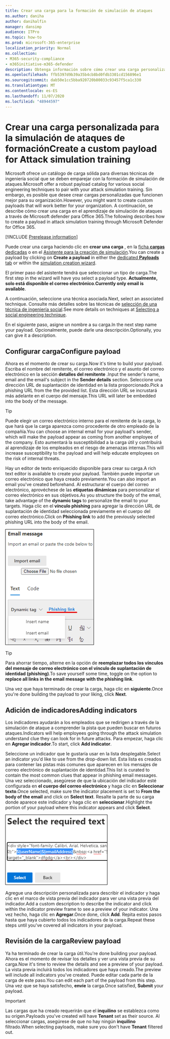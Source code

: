 ```yaml
---
title: Crear una carga para la formación de simulación de ataques
ms.author: daniha
author: danihalfin
manager: dansimp
audience: ITPro
ms.topic: how-to
ms.prod: microsoft-365-enterprise
localization_priority: Normal
ms.collection:
- M365-security-compliance
- m365initiative-m365-defender
description: Obtenga información sobre cómo crear una carga personalizada para la simulación de ataques en Microsoft defender para Office 365.
ms.openlocfilehash: ffb5397d9b39a35b4cb8bd0fdb3301cd156896e1
ms.sourcegitcommit: dab50e1cc5bba920720b80033c93457f5ca1c330
ms.translationtype: MT
ms.contentlocale: es-ES
ms.lasthandoff: 11/07/2020
ms.locfileid: "48944597"
---
```

# <a name="create-a-custom-payload-for-attack-simulation-training"></a><span data-ttu-id="8f368-103">Crear una carga personalizada para la simulación de ataques de formación</span><span class="sxs-lookup"><span data-stu-id="8f368-103">Create a custom payload for Attack simulation training</span></span>

<span data-ttu-id="8f368-104">Microsoft ofrece un catálogo de carga sólida para diversas técnicas de ingeniería social que se deben emparejar con la formación de simulación de ataques.</span><span class="sxs-lookup"><span data-stu-id="8f368-104">Microsoft offer a robust payload catalog for various social engineering techniques to pair with your attack simulation training.</span></span> <span data-ttu-id="8f368-105">Sin embargo, es posible que desee crear cargas personalizadas que funcionen mejor para su organización.</span><span class="sxs-lookup"><span data-stu-id="8f368-105">However, you might want to create custom payloads that will work better for your organization.</span></span> <span data-ttu-id="8f368-106">A continuación, se describe cómo crear una carga en el aprendizaje de simulación de ataques a través de Microsoft defender para Office 365.</span><span class="sxs-lookup"><span data-stu-id="8f368-106">The following describes how to create a payload in attack simulation training through Microsoft Defender for Office 365.</span></span>

[!INCLUDE [Prerelease information](../includes/prerelease.md)]

<span data-ttu-id="8f368-107">Puede crear una carga haciendo clic en **crear una carga** , en la [ficha **cargas** dedicadas](https://security.microsoft.com/attacksimulator?viewid=payload) o en el [Asistente para la creación de simulación](attack-simulation-training.md#selecting-a-payload).</span><span class="sxs-lookup"><span data-stu-id="8f368-107">You can create a payload by clicking on **Create a payload** in either the [dedicated **Payloads** tab](https://security.microsoft.com/attacksimulator?viewid=payload) or within the [simulation creation wizard](attack-simulation-training.md#selecting-a-payload).</span></span>

<span data-ttu-id="8f368-108">El primer paso del asistente tendrá que seleccionar un tipo de carga.</span><span class="sxs-lookup"><span data-stu-id="8f368-108">The first step in the wizard will have you select a payload type.</span></span> <span data-ttu-id="8f368-109">**Actualmente, solo está disponible el correo electrónico**.</span><span class="sxs-lookup"><span data-stu-id="8f368-109">**Currently only email is available**.</span></span>

<span data-ttu-id="8f368-110">A continuación, seleccione una técnica asociada.</span><span class="sxs-lookup"><span data-stu-id="8f368-110">Next, select an associated technique.</span></span> <span data-ttu-id="8f368-111">Consulte más detalles sobre las técnicas de [selección de una técnica de ingeniería social](attack-simulation-training.md#selecting-a-social-engineering-technique).</span><span class="sxs-lookup"><span data-stu-id="8f368-111">See more details on techniques at [Selecting a social engineering technique](attack-simulation-training.md#selecting-a-social-engineering-technique).</span></span>

<span data-ttu-id="8f368-112">En el siguiente paso, asigne un nombre a su carga.</span><span class="sxs-lookup"><span data-stu-id="8f368-112">In the next step name your payload.</span></span> <span data-ttu-id="8f368-113">Opcionalmente, puede darle una descripción.</span><span class="sxs-lookup"><span data-stu-id="8f368-113">Optionally, you can give it a description.</span></span>

## <a name="configure-payload"></a><span data-ttu-id="8f368-114">Configurar carga</span><span class="sxs-lookup"><span data-stu-id="8f368-114">Configure payload</span></span>

<span data-ttu-id="8f368-115">Ahora es el momento de crear su carga.</span><span class="sxs-lookup"><span data-stu-id="8f368-115">Now it's time to build your payload.</span></span> <span data-ttu-id="8f368-116">Escriba el nombre del remitente, el correo electrónico y el asunto del correo electrónico en la sección **detalles del remitente** .</span><span class="sxs-lookup"><span data-stu-id="8f368-116">Input the sender's name, email and the email's subject in the **Sender details** section.</span></span> <span data-ttu-id="8f368-117">Seleccione una dirección URL de suplantación de identidad en la lista proporcionado.</span><span class="sxs-lookup"><span data-stu-id="8f368-117">Pick a phishing URL from the the provided list.</span></span> <span data-ttu-id="8f368-118">Esta dirección URL se incrustará más adelante en el cuerpo del mensaje.</span><span class="sxs-lookup"><span data-stu-id="8f368-118">This URL will later be embedded into the body of the message.</span></span>

> [!TIP]
> <span data-ttu-id="8f368-119">Puede elegir un correo electrónico interno para el remitente de la carga, lo que hará que la carga aparezca como procedente de otro empleado de la compañía.</span><span class="sxs-lookup"><span data-stu-id="8f368-119">You can choose an internal email for your payload's sender, which will make the payload appear as coming from another employee of the company.</span></span> <span data-ttu-id="8f368-120">Esto aumentará la susceptibilidad a la carga útil y contribuirá al aprendizaje de los empleados en el riesgo de amenazas internas.</span><span class="sxs-lookup"><span data-stu-id="8f368-120">This will increase susceptibility to the payload and will help educate employees on the risk of internal threats.</span></span>

<span data-ttu-id="8f368-121">Hay un editor de texto enriquecido disponible para crear su carga.</span><span class="sxs-lookup"><span data-stu-id="8f368-121">A rich text editor is available to create your payload.</span></span> <span data-ttu-id="8f368-122">También puede importar un correo electrónico que haya creado previamente.</span><span class="sxs-lookup"><span data-stu-id="8f368-122">You can also import an email you've created beforehand.</span></span> <span data-ttu-id="8f368-123">Al estructurar el cuerpo del correo electrónico, aprovéchese de las **etiquetas dinámicas** para personalizar el correo electrónico en sus objetivos.</span><span class="sxs-lookup"><span data-stu-id="8f368-123">As you structure the body of the email, take advantage of the **dynamic tags** to personalize the email to your targets.</span></span> <span data-ttu-id="8f368-124">Haga clic en el **vínculo phishing** para agregar la dirección URL de suplantación de identidad seleccionada previamente en el cuerpo del correo electrónico.</span><span class="sxs-lookup"><span data-stu-id="8f368-124">Click on **Phishing link** to add the previously selected phishing URL into the body of the email.</span></span>

![Vínculo de suplantación de identidad y etiquetas dinámicas resaltadas en creación de carga para Microsoft defender para Office 365](../../media/attack-sim-preview-payload-email-body.png)

> [!TIP]
> <span data-ttu-id="8f368-126">Para ahorrar tiempo, alterne en la opción de **reemplazar todos los vínculos del mensaje de correo electrónico con el vínculo de suplantación de identidad (phishing)**.</span><span class="sxs-lookup"><span data-stu-id="8f368-126">To save yourself some time, toggle on the option to **replace all links in the email message with the phishing link**.</span></span>

<span data-ttu-id="8f368-127">Una vez que haya terminado de crear la carga, haga clic en **siguiente**.</span><span class="sxs-lookup"><span data-stu-id="8f368-127">Once you're done building the payload to your liking, click **Next**.</span></span>

## <a name="adding-indicators"></a><span data-ttu-id="8f368-128">Adición de indicadores</span><span class="sxs-lookup"><span data-stu-id="8f368-128">Adding indicators</span></span>

<span data-ttu-id="8f368-129">Los indicadores ayudarán a los empleados que se redirigen a través de la simulación de ataque a comprender la pista que pueden buscar en futuros ataques.</span><span class="sxs-lookup"><span data-stu-id="8f368-129">Indicators will help employees going through the attack simulation understand clue they can look for in future attacks.</span></span> <span data-ttu-id="8f368-130">Para empezar, haga clic en **Agregar indicador**.</span><span class="sxs-lookup"><span data-stu-id="8f368-130">To start, click **Add indicator**.</span></span>

<span data-ttu-id="8f368-131">Seleccione un indicador que le gustaría usar en la lista desplegable.</span><span class="sxs-lookup"><span data-stu-id="8f368-131">Select an indicator you'd like to use from the drop-down list.</span></span> <span data-ttu-id="8f368-132">Esta lista es creados para contener las pistas más comunes que aparecen en los mensajes de correo electrónico de suplantación de identidad.</span><span class="sxs-lookup"><span data-stu-id="8f368-132">This list is curated to contain the most common clues that appear in phishing email messages.</span></span> <span data-ttu-id="8f368-133">Una vez seleccionado, asegúrese de que la ubicación del indicador esté configurada en **el cuerpo del correo electrónico** y haga clic en **Seleccionar texto**.</span><span class="sxs-lookup"><span data-stu-id="8f368-133">Once selected, make sure the indicator placement is set to **From the body of the email** and click on **Select text**.</span></span> <span data-ttu-id="8f368-134">Resalte la parte de su carga donde aparece este indicador y haga clic en **seleccionar**.</span><span class="sxs-lookup"><span data-stu-id="8f368-134">Highlight the portion of your payload where this indicator appears and click **Select**.</span></span>

![Texto resaltado en el cuerpo del mensaje para agregar a un indicador en la simulación de ataques](../../media/attack-sim-preview-select-text.png)

<span data-ttu-id="8f368-136">Agregue una descripción personalizada para describir el indicador y haga clic en el marco de vista previa del indicador para ver una vista previa del indicador.</span><span class="sxs-lookup"><span data-stu-id="8f368-136">Add a custom description to describe the indicator and click within the indicator preview frame to see a preview of your indicator.</span></span> <span data-ttu-id="8f368-137">Una vez hecho, haga clic en **Agregar**.</span><span class="sxs-lookup"><span data-stu-id="8f368-137">Once done, click **Add**.</span></span> <span data-ttu-id="8f368-138">Repita estos pasos hasta que haya cubierto todos los indicadores de la carga.</span><span class="sxs-lookup"><span data-stu-id="8f368-138">Repeat these steps until you've covered all indicators in your payload.</span></span>

## <a name="review-payload"></a><span data-ttu-id="8f368-139">Revisión de la carga</span><span class="sxs-lookup"><span data-stu-id="8f368-139">Review payload</span></span>

<span data-ttu-id="8f368-140">Ya ha terminado de crear la carga útil.</span><span class="sxs-lookup"><span data-stu-id="8f368-140">You're done building your payload.</span></span> <span data-ttu-id="8f368-141">Ahora es el momento de revisar los detalles y ver una vista previa de su carga.</span><span class="sxs-lookup"><span data-stu-id="8f368-141">Now it's time to review the details and see a preview of your payload.</span></span> <span data-ttu-id="8f368-142">La vista previa incluirá todos los indicadores que haya creado.</span><span class="sxs-lookup"><span data-stu-id="8f368-142">The preview will include all indicators you've created.</span></span> <span data-ttu-id="8f368-143">Puede editar cada parte de la carga de este paso.</span><span class="sxs-lookup"><span data-stu-id="8f368-143">You can edit each part of the payload from this step.</span></span> <span data-ttu-id="8f368-144">Una vez que se haya satisfecho, **envíe** la carga.</span><span class="sxs-lookup"><span data-stu-id="8f368-144">Once satisfied, **Submit** your payload.</span></span> 

> [!IMPORTANT]
> <span data-ttu-id="8f368-145">Las cargas que ha creado requerirán que el **inquilino** se establezca como su origen.</span><span class="sxs-lookup"><span data-stu-id="8f368-145">Payloads you've created will have **Tenant** set as their source.</span></span> <span data-ttu-id="8f368-146">Al seleccionar cargas, asegúrese de que no hay ningún **inquilino** filtrado.</span><span class="sxs-lookup"><span data-stu-id="8f368-146">When selecting payloads, make sure you don't have **Tenant** filtered out.</span></span>